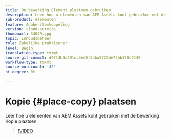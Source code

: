 ```yaml
---
title: De bewerking Element plaatsen gebruiken
description: Leer hoe u elementen van AEM Assets kunt gebruiken met de bewerking Kopie plaatsen.
sub-product: elementen
feature: Adobe-itemkoppeling
version: cloud-service
thumbnail: 34049.jpg
topic: Inhoudsbeheer
role: Zakelijke praktiserer
level: Begin
translation-type: tm+mt
source-git-commit: d9714b9a291ec3ee5f3dba9723de72bb120d2149
workflow-type: tm+mt
source-wordcount: '42'
ht-degree: 0%

---
```



# Kopie {#place-copy} plaatsen

Leer hoe u elementen van AEM Assets kunt gebruiken met de bewerking Kopie plaatsen.

>[!VIDEO](https://video.tv.adobe.com/v/34049/?quality=12)
